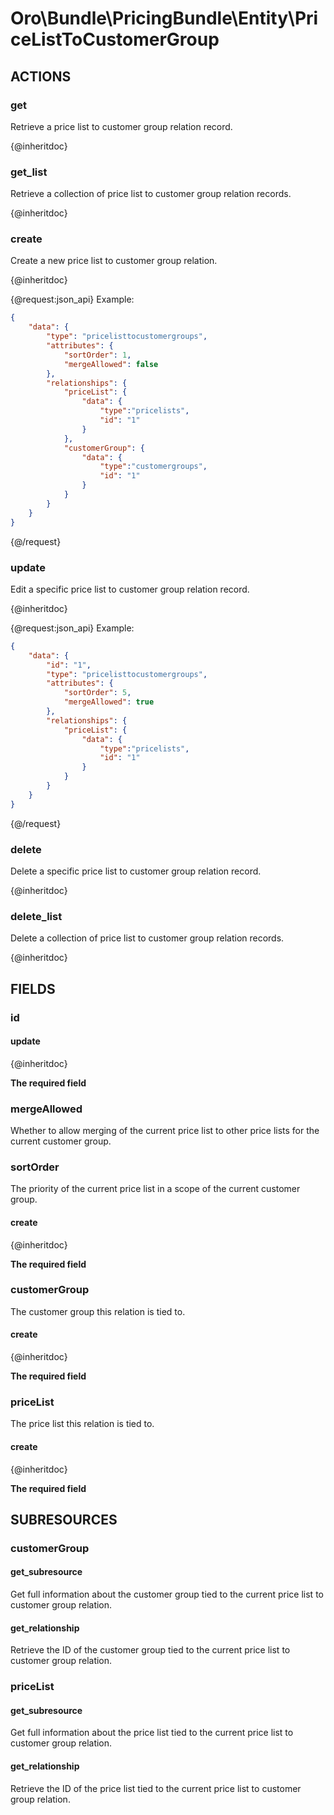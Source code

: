 # Oro\Bundle\PricingBundle\Entity\PriceListToCustomerGroup

## ACTIONS

### get

Retrieve a price list to customer group relation record.

{@inheritdoc}

### get_list

Retrieve a collection of price list to customer group relation records.

{@inheritdoc}

### create

Create a new price list to customer group relation.

{@inheritdoc}

{@request:json_api}
Example:

```JSON
{
    "data": {
        "type": "pricelisttocustomergroups",
        "attributes": {
            "sortOrder": 1,
            "mergeAllowed": false
        },
        "relationships": {
            "priceList": {
                "data": {
                    "type":"pricelists",
                    "id": "1"
                }
            },
            "customerGroup": {
                "data": {
                    "type":"customergroups",
                    "id": "1"
                }
            }
        }
    }
}
```
{@/request}

### update

Edit a specific price list to customer group relation record.

{@inheritdoc}

{@request:json_api}
Example:

```JSON
{
    "data": {
        "id": "1",
        "type": "pricelisttocustomergroups",
        "attributes": {
            "sortOrder": 5,
            "mergeAllowed": true
        },
        "relationships": {
            "priceList": {
                "data": {
                    "type":"pricelists",
                    "id": "1"
                }
            }
        }
    }
}
```
{@/request}

### delete

Delete a specific price list to customer group relation record.

{@inheritdoc}

### delete_list

Delete a collection of price list to customer group relation records.

{@inheritdoc}

## FIELDS

### id

#### update

{@inheritdoc}

**The required field**

### mergeAllowed

Whether to allow merging of the current price list to other price lists for the current customer group.

### sortOrder

The priority of the current price list in a scope of the current customer group.

#### create

{@inheritdoc}

**The required field**

### customerGroup

The customer group this relation is tied to.

#### create

{@inheritdoc}

**The required field**

### priceList

The price list this relation is tied to.

#### create

{@inheritdoc}

**The required field**

## SUBRESOURCES

### customerGroup

#### get_subresource

Get full information about the customer group tied to the current price list to customer group relation.

#### get_relationship

Retrieve the ID of the customer group tied to the current price list to customer group relation.

### priceList

#### get_subresource

Get full information about the price list tied to the current price list to customer group relation.

#### get_relationship

Retrieve the ID of the price list tied to the current price list to customer group relation.
